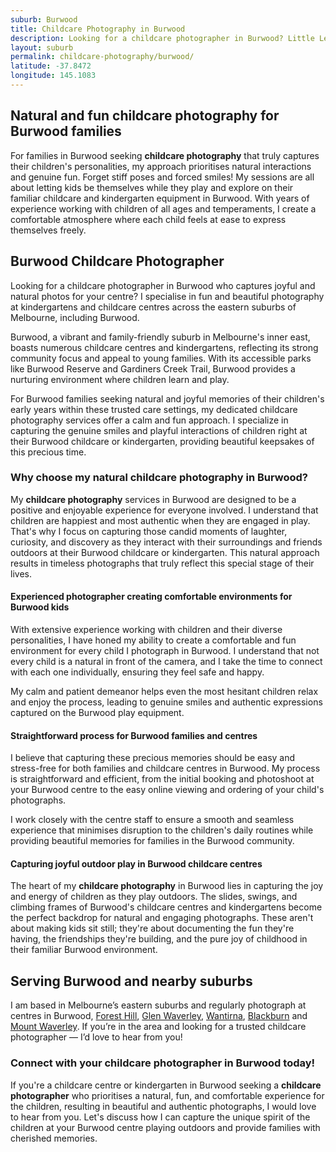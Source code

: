 ```yaml
---
suburb: Burwood
title: Childcare Photography in Burwood
description: Looking for a childcare photographer in Burwood? Little Lens Photography captures magical moments at your centre. Book a session today.
layout: suburb
permalink: childcare-photography/burwood/
latitude: -37.8472
longitude: 145.1083
---
```


## Natural and fun childcare photography for Burwood families

For families in Burwood seeking **childcare photography** that truly captures their children's personalities, my approach prioritises natural interactions and genuine fun. Forget stiff poses and forced smiles! My sessions are all about letting kids be themselves while they play and explore on their familiar childcare and kindergarten equipment in Burwood. With years of experience working with children of all ages and temperaments, I create a comfortable atmosphere where each child feels at ease to express themselves freely.

## Burwood Childcare Photographer

Looking for a childcare photographer in Burwood who captures joyful and natural photos for your centre? I specialise in fun and beautiful photography at kindergartens and childcare centres across the eastern suburbs of Melbourne, including Burwood.

Burwood, a vibrant and family-friendly suburb in Melbourne's inner east, boasts numerous childcare centres and kindergartens, reflecting its strong community focus and appeal to young families. With its accessible parks like Burwood Reserve and Gardiners Creek Trail, Burwood provides a nurturing environment where children learn and play.

For Burwood families seeking natural and joyful memories of their children's early years within these trusted care settings, my dedicated childcare photography services offer a calm and fun approach. I specialize in capturing the genuine smiles and playful interactions of children right at their Burwood childcare or kindergarten, providing beautiful keepsakes of this precious time.

### Why choose my natural childcare photography in Burwood?

My **childcare photography** services in Burwood are designed to be a positive and enjoyable experience for everyone involved. I understand that children are happiest and most authentic when they are engaged in play. That's why I focus on capturing those candid moments of laughter, curiosity, and discovery as they interact with their surroundings and friends outdoors at their Burwood childcare or kindergarten. This natural approach results in timeless photographs that truly reflect this special stage of their lives.

#### Experienced photographer creating comfortable environments for Burwood kids

With extensive experience working with children and their diverse personalities, I have honed my ability to create a comfortable and fun environment for every child I photograph in Burwood. I understand that not every child is a natural in front of the camera, and I take the time to connect with each one individually, ensuring they feel safe and happy.

My calm and patient demeanor helps even the most hesitant children relax and enjoy the process, leading to genuine smiles and authentic expressions captured on the Burwood play equipment.

#### Straightforward process for Burwood families and centres

I believe that capturing these precious memories should be easy and stress-free for both families and childcare centres in Burwood. My process is straightforward and efficient, from the initial booking and photoshoot at your Burwood centre to the easy online viewing and ordering of your child's photographs.

I work closely with the centre staff to ensure a smooth and seamless experience that minimises disruption to the children's daily routines while providing beautiful memories for families in the Burwood community.

#### Capturing joyful outdoor play in Burwood childcare centres

The heart of my **childcare photography** in Burwood lies in capturing the joy and energy of children as they play outdoors. The slides, swings, and climbing frames of Burwood's childcare centres and kindergartens become the perfect backdrop for natural and engaging photographs. These aren't about making kids sit still; they're about documenting the fun they're having, the friendships they're building, and the pure joy of childhood in their familiar Burwood environment.

## Serving Burwood and nearby suburbs

I am based in Melbourne’s eastern suburbs and regularly photograph at centres in Burwood, [Forest Hill](/childcare-photography/forest-hill/), [Glen Waverley](/childcare-photography/glen-waverley/), [Wantirna](/childcare-photography/wantirna/), [Blackburn](/childcare-photography/blackburn/) and [Mount Waverley](/childcare-photography/mount-waverley/). If you’re in the area and looking for a trusted childcare photographer — I’d love to hear from you!

### Connect with your childcare photographer in Burwood today!

If you're a childcare centre or kindergarten in Burwood seeking a **childcare photographer** who prioritises a natural, fun, and comfortable experience for the children, resulting in beautiful and authentic photographs, I would love to hear from you. Let's discuss how I can capture the unique spirit of the children at your Burwood centre playing outdoors and provide families with cherished memories.
